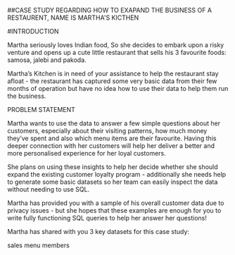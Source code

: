 ##CASE STUDY REGARDING HOW TO EXAPAND THE BUSINESS OF A RESTAURENT, NAME IS MARTHA'S KICTHEN

#INTRODUCTION

Martha seriously loves Indian food, So she decides to embark upon a risky venture and opens up a cute little restaurant that sells his 3 favourite foods: samosa, jalebi and pakoda.

Martha’s Kitchen is in need of your assistance to help the restaurant stay afloat - the restaurant has captured some very basic data from their few months of operation but have no idea how to use their data to help them run the business.

PROBLEM STATEMENT

Martha wants to use the data to answer a few simple questions about her customers, especially about their visiting patterns, how much money they’ve spent and also which menu items are their favourite. Having this deeper connection with her customers will help her deliver a better and more personalised experience for her loyal customers.

She plans on using these insights to help her decide whether she should expand the existing customer loyalty program - additionally she needs help to generate some basic datasets so her team can easily inspect the data without needing to use SQL.

Martha has provided you with a sample of his overall customer data due to privacy issues - but she hopes that these examples are enough for you to write fully functioning SQL queries to help her answer her questions!

Martha has shared with you 3 key datasets for this case study:

sales
menu
members

